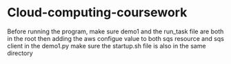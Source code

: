 # Cloud-computing-coursework
Before running the program, make sure demo1 and the run_task file are both in the root
then adding the aws configue value to both sqs resource and sqs client in the demo1.py
make sure the startup.sh file is also in the same directory
